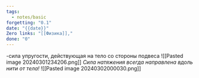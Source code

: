 ```yaml
---
tags:
  - notes/basic
forgetting: "0.1"
date: "{{date}}"
Zero links: "[[Физика]],"
done: "0"
---
```

-сила упругости, действующая на тело со стороны подвеса
![[Pasted image 20240301234206.png]]
*Сила натяжения всегда направлена вдоль нити от тела!*
![[Pasted image 20240302000030.png]]




